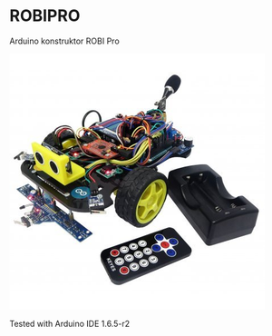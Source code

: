 # ROBIPRO
Arduino konstruktor ROBI Pro

![connection](./images/ROBIPRO_1.jpg)

Tested with Arduino IDE 1.6.5-r2


